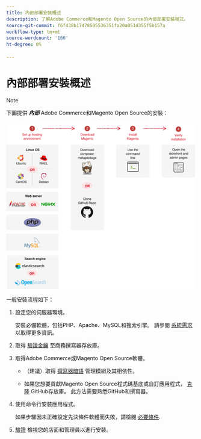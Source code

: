 ```yaml
---
title: 內部部署安裝概述
description: 了解Adobe Commerce和Magento Open Source的內部部署安裝程式。
source-git-commit: f6f438b17478505536351fa20a051d355f5b157a
workflow-type: tm+mt
source-wordcount: '166'
ht-degree: 0%

---
```



# 內部部署安裝概述

>[!NOTE]
>
>下圖提供 _**內部**_ Adobe Commerce和Magento Open Source的安裝：

![安裝如何運作](../assets/installation/install-diagram-24.svg)

一般安裝流程如下：

1. 設定您的伺服器環境。

   安裝必備軟體，包括PHP、Apache、MySQL和搜索引擎。 請參閱 [系統需求](system-requirements.md) 以取得更多資訊。

1. 取得 [驗證金鑰](prerequisites/authentication-keys.md) 至商務撰寫器存放庫。

1. 取得Adobe Commerce或Magento Open Source軟體。

   * （建議）取得 [撰寫器暗語](composer.md) 管理模組及其相依性。

   * 如果您想要貢獻Magento Open Source程式碼基底或自訂應用程式， [克隆](https://developer.adobe.com/commerce/contributor/guides/install/clone-repository/) GitHub存放庫。 此方法需要熟悉GitHub和撰寫器。

1. 使用命令行安裝應用程式。

   如果步驟因未正確設定先決條件軟體而失敗，請檢閱 [必要條件](prerequisites/overview.md).

1. [驗證](next-steps/verify.md) 檢視您的店面和管理員以進行安裝。

